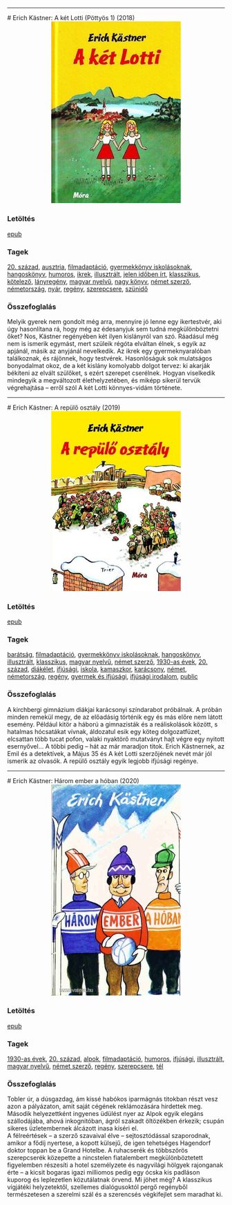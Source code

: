 <hr/>
# <a name="id_1199">Erich Kästner: A két Lotti (Pöttyös 1) (2018)</a>
<center><img src="https://github.com/BercziSandor/calibre_lib/raw/main/main/Erich%20Kastner/A%20ket%20Lotti%20%281199%29/cover.jpg" alt="cover" width="300"/></center>

### Letöltés
[epub](https://github.com/BercziSandor/calibre_lib/raw/main/main/Erich%20Kastner/A%20ket%20Lotti%20%281199%29/A%20ket%20Lotti%20-%20Erich%20Kastner.epub)

### Tagek
[20. század](https://github.com/berczisandor/calibre_lib/blob/main/main/_tags/20.%20sz%c3%a1zad.md), [ausztria](https://github.com/berczisandor/calibre_lib/blob/main/main/_tags/ausztria.md), [filmadaptáció](https://github.com/berczisandor/calibre_lib/blob/main/main/_tags/filmadapt%c3%a1ci%c3%b3.md), [gyermekkönyv iskolásoknak](https://github.com/berczisandor/calibre_lib/blob/main/main/_tags/gyermekk%c3%b6nyv%20iskol%c3%a1soknak.md), [hangoskönyv](https://github.com/berczisandor/calibre_lib/blob/main/main/_tags/hangosk%c3%b6nyv.md), [humoros](https://github.com/berczisandor/calibre_lib/blob/main/main/_tags/humoros.md), [ikrek](https://github.com/berczisandor/calibre_lib/blob/main/main/_tags/ikrek.md), [illusztrált](https://github.com/berczisandor/calibre_lib/blob/main/main/_tags/illusztr%c3%a1lt.md), [jelen időben írt](https://github.com/berczisandor/calibre_lib/blob/main/main/_tags/jelen%20id%c5%91ben%20%c3%adrt.md), [klasszikus](https://github.com/berczisandor/calibre_lib/blob/main/main/_tags/klasszikus.md), [kötelező](https://github.com/berczisandor/calibre_lib/blob/main/main/_tags/k%c3%b6telez%c5%91.md), [lányregény](https://github.com/berczisandor/calibre_lib/blob/main/main/_tags/l%c3%a1nyreg%c3%a9ny.md), [magyar nyelvű](https://github.com/berczisandor/calibre_lib/blob/main/main/_tags/magyar%20nyelv%c5%b1.md), [nagy könyv](https://github.com/berczisandor/calibre_lib/blob/main/main/_tags/nagy%20k%c3%b6nyv.md), [német szerző](https://github.com/berczisandor/calibre_lib/blob/main/main/_tags/n%c3%a9met%20szerz%c5%91.md), [németország](https://github.com/berczisandor/calibre_lib/blob/main/main/_tags/n%c3%a9metorsz%c3%a1g.md), [nyár](https://github.com/berczisandor/calibre_lib/blob/main/main/_tags/ny%c3%a1r.md), [regény](https://github.com/berczisandor/calibre_lib/blob/main/main/_tags/reg%c3%a9ny.md), [szerepcsere](https://github.com/berczisandor/calibre_lib/blob/main/main/_tags/szerepcsere.md), [szünidő](https://github.com/berczisandor/calibre_lib/blob/main/main/_tags/sz%c3%bcnid%c5%91.md)

### Összefoglalás
<div>
<p>Melyik gyerek nem gondolt még arra, mennyire jó lenne egy ikertestvér, aki úgy hasonlítana rá, hogy még az édesanyjuk sem tudná megkülönböztetni őket? Nos, Kästner regényében két ilyen kislányról van szó. Ráadásul még nem is ismerik egymást, mert szüleik régóta elváltan élnek, s egyik az apjánál, másik az anyjánál nevelkedik. Az ikrek egy gyermeknyaralóban találkoznak, és rájönnek, hogy testvérek. Hasonlóságuk sok mulatságos bonyodalmat okoz, de a két kislány komolyabb dolgot tervez: ki akarják békíteni az elvált szülőket, s ezért szerepet cserélnek. Hogyan viselkedik mindegyik a megváltozott élethelyzetében, és miképp sikerül tervük végrehajtása – erről szól A két Lotti könnyes-vidám története.</p></div>


<hr/>
# <a name="id_964">Erich Kästner: A repülő osztály (2019)</a>
<center><img src="https://github.com/BercziSandor/calibre_lib/raw/main/main/Erich%20Kastner/A%20repulo%20osztaly%20%28964%29/cover.jpg" alt="cover" width="300"/></center>

### Letöltés
[epub](https://github.com/BercziSandor/calibre_lib/raw/main/main/Erich%20Kastner/A%20repulo%20osztaly%20%28964%29/A%20repulo%20osztaly%20-%20Erich%20Kastner.epub)

### Tagek
[barátság](https://github.com/berczisandor/calibre_lib/blob/main/main/_tags/bar%c3%a1ts%c3%a1g.md), [filmadaptáció](https://github.com/berczisandor/calibre_lib/blob/main/main/_tags/filmadapt%c3%a1ci%c3%b3.md), [gyermekkönyv iskolásoknak](https://github.com/berczisandor/calibre_lib/blob/main/main/_tags/gyermekk%c3%b6nyv%20iskol%c3%a1soknak.md), [hangoskönyv](https://github.com/berczisandor/calibre_lib/blob/main/main/_tags/hangosk%c3%b6nyv.md), [illusztrált](https://github.com/berczisandor/calibre_lib/blob/main/main/_tags/illusztr%c3%a1lt.md), [klasszikus](https://github.com/berczisandor/calibre_lib/blob/main/main/_tags/klasszikus.md), [magyar nyelvű](https://github.com/berczisandor/calibre_lib/blob/main/main/_tags/magyar%20nyelv%c5%b1.md), [német szerző](https://github.com/berczisandor/calibre_lib/blob/main/main/_tags/n%c3%a9met%20szerz%c5%91.md), [1930-as évek](https://github.com/berczisandor/calibre_lib/blob/main/main/_tags/1930-as%20%c3%a9vek.md), [20. század](https://github.com/berczisandor/calibre_lib/blob/main/main/_tags/20.%20sz%c3%a1zad.md), [diákélet](https://github.com/berczisandor/calibre_lib/blob/main/main/_tags/di%c3%a1k%c3%a9let.md), [ifjúsági](https://github.com/berczisandor/calibre_lib/blob/main/main/_tags/ifj%c3%bas%c3%a1gi.md), [iskola](https://github.com/berczisandor/calibre_lib/blob/main/main/_tags/iskola.md), [kamaszkor](https://github.com/berczisandor/calibre_lib/blob/main/main/_tags/kamaszkor.md), [karácsony](https://github.com/berczisandor/calibre_lib/blob/main/main/_tags/kar%c3%a1csony.md), [német](https://github.com/berczisandor/calibre_lib/blob/main/main/_tags/n%c3%a9met.md), [németország](https://github.com/berczisandor/calibre_lib/blob/main/main/_tags/n%c3%a9metorsz%c3%a1g.md), [regény](https://github.com/berczisandor/calibre_lib/blob/main/main/_tags/reg%c3%a9ny.md), [gyermek és ifjúsági](https://github.com/berczisandor/calibre_lib/blob/main/main/_tags/gyermek%20%c3%a9s%20ifj%c3%bas%c3%a1gi.md), [ifjúsági irodalom](https://github.com/berczisandor/calibre_lib/blob/main/main/_tags/ifj%c3%bas%c3%a1gi%20irodalom.md), [public](https://github.com/berczisandor/calibre_lib/blob/main/main/_tags/public.md)

### Összefoglalás
<p class="description">A kirchbergi gimnázium diákjai karácsonyi színdarabot próbálnak. A próbán minden remekül megy, de az előadásig történik egy és más előre nem látott esemény. Például kitör a háború a gimnazisták és a reáliskolások között, s hatalmas hócsatákat vívnak, áldozatul esik egy köteg dolgozatfüzet, elcsattan több tucat pofon, valaki nyaktörő mutatványt hajt végre egy nyitott esernyővel… A többi pedig – hát az már maradjon titok. Erich Kästnernek, az Emil és a detektívek, a Május 35 és A két Lotti szerzőjének nevét már jól ismerik az olvasók. A repülő osztály egyik legjobb ifjúsági regénye.</p>


<hr/>
# <a name="id_667">Erich Kästner: Három ember a hóban (2020)</a>
<center><img src="https://github.com/BercziSandor/calibre_lib/raw/main/main/Erich%20Kastner/Harom%20ember%20a%20hoban%20%28667%29/cover.jpg" alt="cover" width="300"/></center>

### Letöltés
[epub](https://github.com/BercziSandor/calibre_lib/raw/main/main/Erich%20Kastner/Harom%20ember%20a%20hoban%20%28667%29/Harom%20ember%20a%20hoban%20-%20Erich%20Kastner.epub)

### Tagek
[1930-as évek](https://github.com/berczisandor/calibre_lib/blob/main/main/_tags/1930-as%20%c3%a9vek.md), [20. század](https://github.com/berczisandor/calibre_lib/blob/main/main/_tags/20.%20sz%c3%a1zad.md), [alpok](https://github.com/berczisandor/calibre_lib/blob/main/main/_tags/alpok.md), [filmadaptáció](https://github.com/berczisandor/calibre_lib/blob/main/main/_tags/filmadapt%c3%a1ci%c3%b3.md), [humoros](https://github.com/berczisandor/calibre_lib/blob/main/main/_tags/humoros.md), [ifjúsági](https://github.com/berczisandor/calibre_lib/blob/main/main/_tags/ifj%c3%bas%c3%a1gi.md), [illusztrált](https://github.com/berczisandor/calibre_lib/blob/main/main/_tags/illusztr%c3%a1lt.md), [magyar nyelvű](https://github.com/berczisandor/calibre_lib/blob/main/main/_tags/magyar%20nyelv%c5%b1.md), [német szerző](https://github.com/berczisandor/calibre_lib/blob/main/main/_tags/n%c3%a9met%20szerz%c5%91.md), [regény](https://github.com/berczisandor/calibre_lib/blob/main/main/_tags/reg%c3%a9ny.md), [szerepcsere](https://github.com/berczisandor/calibre_lib/blob/main/main/_tags/szerepcsere.md), [tél](https://github.com/berczisandor/calibre_lib/blob/main/main/_tags/t%c3%a9l.md)

### Összefoglalás
<div>
<p>Tobler úr, a dúsgazdag, ám kissé habókos iparmágnás titokban részt vesz azon a pályázaton, amit saját cégének reklámozására hirdettek meg. Második helyezettként ingyenes üdülést nyer az Alpok egyik elegáns szállodájába, ahová inkognitóban, ágról szakadt öltözékben érkezik; csupán sikeres üzletembernek álcázott inasa kíséri el.<br>A félreértések – a szerző szavaival élve – sejtosztódással szaporodnak, amikor a fődíj nyertese, a kopott külsejű, de igen tehetséges Hagendorf doktor toppan be a Grand Hotelbe. A ruhacserék és többszörös szerepcserék közepette a nincstelen fiatalembert megkülönböztetett figyelemben részesíti a hotel személyzete és nagyvilági hölgyek rajonganak érte – a kicsit bogaras igazi milliomos pedig egy ócska kis padláson kuporog és leplezetlen közutálatnak örvend. Mi jöhet még? A klasszikus vígjátéki helyzetektől, szellemes dialógusoktól pergő regényből természetesen a szerelmi szál és a szerencsés végkifejlet sem maradhat ki.</p></div>


